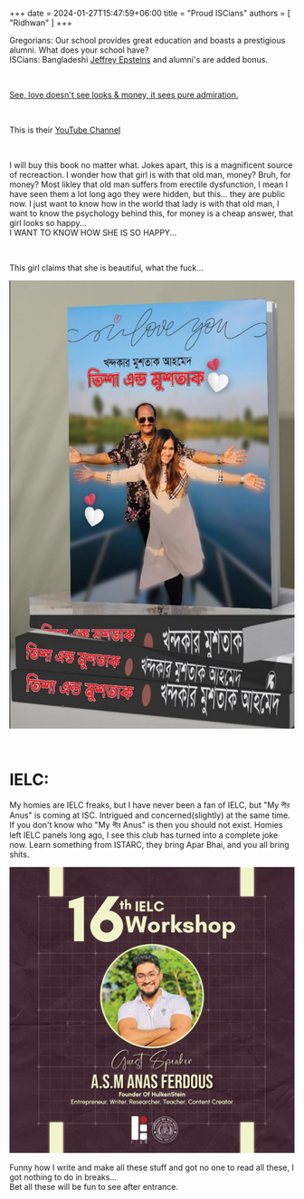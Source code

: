 +++ 
date = 2024-01-27T15:47:59+06:00
title = "Proud ISCians"
authors = [ "Ridhwan" ]
+++

Gregorians: Our school provides great education and boasts a prestigious alumni.
What does your school have?\
ISCians: Bangladeshi [Jeffrey Epsteins](https://en.wikipedia.org/wiki/Jeffrey_Epstein) and alumni's are added bonus.

<br>

[See, love doesn't see looks & money, it sees pure admiration.](https://fb.watch/pQyIpcgxhV/)

<br>

This is their [YouTube Channel](https://www.youtube.com/@KingMustaque113)

<br>

I will buy this book no matter what. Jokes apart, this is a magnificent source of recreaction. I wonder how that girl is with that old man, money? Bruh, for money? Most likley that old man suffers from erectile dysfunction, I mean I have seen them a lot long ago they were hidden, but this... they are public now. I just want to know how in the world that lady is with that old man, I want to know the psychology behind this, for money is a cheap answer, that girl looks so happy...\
I WANT TO KNOW HOW SHE IS SO HAPPY...

<br>

This girl claims that she is beautiful, what the fuck...

![cake](/images/isc.png)

<br>

# IELC:

My homies are IELC freaks, but I have never been a fan of IELC, but "My পীর Anus" is coming at ISC. Intrigued and concerned(slightly) at the same time. If you don't know who "My পীর Anus" is then you should not exist. Homies left IELC panels long ago, I see this club has turned into a complete joke now. Learn something from ISTARC, they bring Apar Bhai, and you all bring shits. 

![cake2](/images/anasisc.jpg)


Funny how I write and make all these stuff and got no one to read all these, I got nothing to do in breaks...\
Bet all these will be fun to see after entrance.